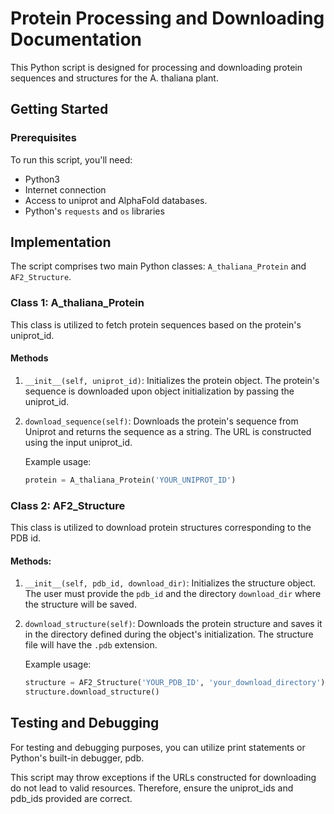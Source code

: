 # Protein Processing and Downloading Documentation

This Python script is designed for processing and downloading protein sequences and structures for the A. thaliana plant.

## Getting Started

### Prerequisites

To run this script, you'll need:

- Python3
- Internet connection
- Access to uniprot and AlphaFold databases.
- Python's `requests` and `os` libraries

## Implementation

The script comprises two main Python classes: `A_thaliana_Protein` and `AF2_Structure`.

### Class 1: A_thaliana_Protein

This class is utilized to fetch protein sequences based on the protein's uniprot_id.

#### Methods

1. `__init__(self, uniprot_id)`: Initializes the protein object. The protein's sequence is downloaded upon object initialization by passing the uniprot_id.

2. `download_sequence(self)`: Downloads the protein's sequence from Uniprot and returns the sequence as a string. The URL is constructed using the input uniprot_id.

    Example usage:
    ```python
    protein = A_thaliana_Protein('YOUR_UNIPROT_ID')
    ```

### Class 2: AF2_Structure

This class is utilized to download protein structures corresponding to the PDB id.

#### Methods:

1. `__init__(self, pdb_id, download_dir)`: Initializes the structure object. The user must provide the `pdb_id` and the directory `download_dir` where the structure will be saved.

2. `download_structure(self)`: Downloads the protein structure and saves it in the directory defined during the object's initialization. The structure file will have the `.pdb` extension.

    Example usage:
    ```python
    structure = AF2_Structure('YOUR_PDB_ID', 'your_download_directory')
    structure.download_structure()
    ```

## Testing and Debugging

For testing and debugging purposes, you can utilize print statements or Python's built-in debugger, pdb.

This script may throw exceptions if the URLs constructed for downloading do not lead to valid resources. Therefore, ensure the uniprot_ids and pdb_ids provided are correct.